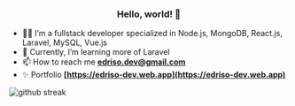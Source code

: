 <h3 align="center">Hello, world! 👋</h3>

- 🐱‍💻 I’m a fullstack developer specialized in Node.js, MongoDB, React.js, Laravel, MySQL, Vue.js
- 🌱 Currently, I’m learning more of Laravel
- 📫 How to reach me **edriso.dev@gmail.com**
- ✨ Portfolio **[https://edriso-dev.web.app](https://edriso-dev.web.app)**


<p><img align="center" src="https://github-readme-streak-stats.herokuapp.com/?user=edriso&" alt="github streak" /></p>
